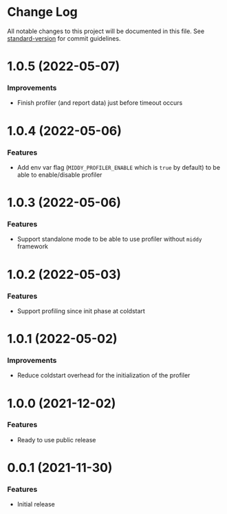 # Change Log

All notable changes to this project will be documented in this file. 
See [standard-version](https://github.com/conventional-changelog/standard-version) for commit guidelines.

<a name="1.0.5"></a>
# 1.0.5 (2022-05-07)

### Improvements

* Finish profiler (and report data) just before timeout occurs

<a name="1.0.4"></a>
# 1.0.4 (2022-05-06)

### Features

* Add env var flag (`MIDDY_PROFILER_ENABLE` which is `true` by default) to be able to enable/disable profiler

<a name="1.0.3"></a>
# 1.0.3 (2022-05-06)

### Features

* Support standalone mode to be able to use profiler without `middy` framework

<a name="1.0.2"></a>
# 1.0.2 (2022-05-03)

### Features

* Support profiling since init phase at coldstart

<a name="1.0.1"></a>
# 1.0.1 (2022-05-02)

### Improvements

* Reduce coldstart overhead for the initialization of the profiler

<a name="1.0.0"></a>
# 1.0.0 (2021-12-02)

### Features

* Ready to use public release 

<a name="0.0.1"></a>
# 0.0.1 (2021-11-30)

### Features

* Initial release
